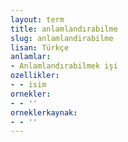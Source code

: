 ```yaml
---
layout: term
title: anlamlandırabilme
slug: anlamlandirabilme
lisan: Türkçe
anlamlar:
- Anlamlandırabilmek işi
ozellikler:
- - isim
ornekler:
- - ''
orneklerkaynak:
- - ''
---
```

